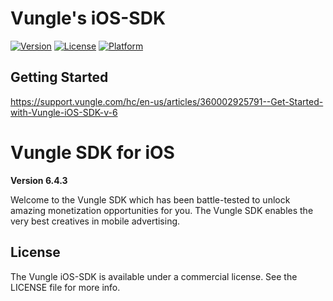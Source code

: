 # Vungle's iOS-SDK
[![Version](https://img.shields.io/cocoapods/v/VungleSDK-iOS.svg?style=flat)](http://cocoapods.org/pods/VungleSDK-iOS)
[![License](https://img.shields.io/cocoapods/l/VungleSDK-iOS.svg?style=flat)](http://cocoapods.org/pods/VungleSDK-iOS)
[![Platform](https://img.shields.io/cocoapods/p/VungleSDK-iOS.svg?style=flat)](http://cocoapods.org/pods/VungleSDK-iOS)

## Getting Started
https://support.vungle.com/hc/en-us/articles/360002925791--Get-Started-with-Vungle-iOS-SDK-v-6

Vungle SDK for iOS 
=======================

**Version 6.4.3**

Welcome to the Vungle SDK which has been battle-tested to unlock amazing monetization opportunities for you.  The Vungle SDK enables the very best creatives in mobile advertising. 


## License
The Vungle iOS-SDK is available under a commercial license. See the LICENSE file for more info.
